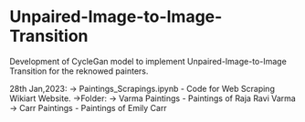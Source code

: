 # Unpaired-Image-to-Image-Transition
Development of CycleGan model to implement Unpaired-Image-to-Image Transition for the reknowed painters.



28th Jan,2023:
-> Paintings_Scrapings.ipynb - Code for Web Scraping Wikiart Website.
->Folder:
  -> Varma Paintings - Paintings of Raja Ravi Varma
  -> Carr Paintings - Paintings of Emily Carr
